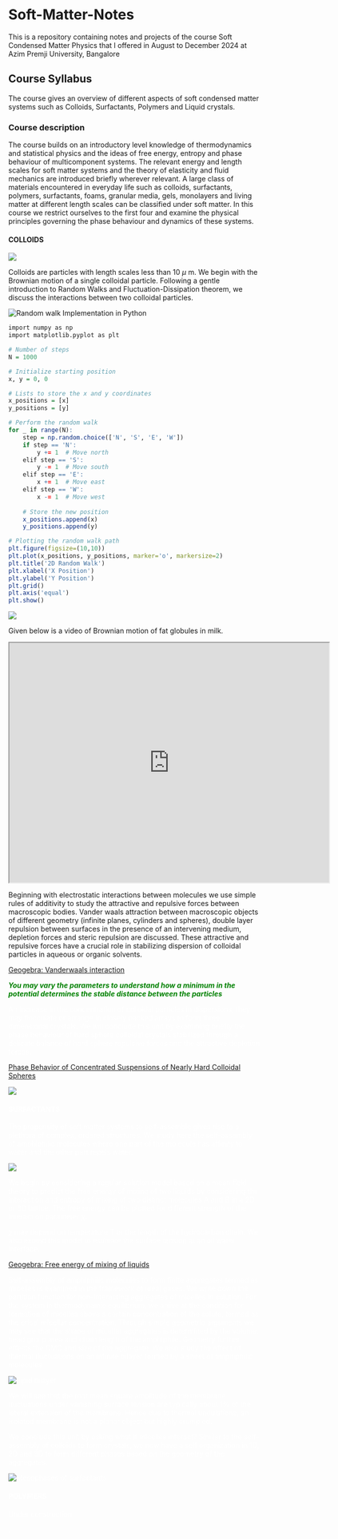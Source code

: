 # Soft-Matter-Notes
This is a repository containing notes and projects of the course Soft Condensed Matter Physics that I offered in  August to December 2024 at Azim Premji University, Bangalore
## Course Syllabus
The course gives an overview of different aspects of soft condensed matter systems such as Colloids, Surfactants, Polymers and Liquid crystals. 
### Course description
The course builds on an introductory level knowledge of thermodynamics and statistical physics and the ideas of free energy, entropy and phase behaviour of multicomponent systems. The relevant energy and length scales for soft matter systems and the theory of elasticity and fluid mechanics are introduced briefly wherever relevant. A large class of materials encountered in everyday life such as colloids, surfactants, polymers, surfactants, foams, granular media, gels, monolayers and living matter at different length scales can be classified under soft matter. In this course we restrict ourselves to the first four and examine the physical principles governing the phase behaviour and dynamics of these systems. 

#### COLLOIDS

![](colloid1.jpg)

Colloids are particles with length scales less than 10 $\mu$ m. We begin with the Brownian motion of a single colloidal particle. Following a gentle introduction to Random Walks and Fluctuation-Dissipation theorem, we discuss the  interactions between two colloidal particles.

![Random walk Implementation in Python ](https://www.geeksforgeeks.org/random-walk-implementation-python/)
```r
import numpy as np
import matplotlib.pyplot as plt

# Number of steps
N = 1000

# Initialize starting position
x, y = 0, 0

# Lists to store the x and y coordinates
x_positions = [x]
y_positions = [y]

# Perform the random walk
for _ in range(N):
    step = np.random.choice(['N', 'S', 'E', 'W'])
    if step == 'N':
        y += 1  # Move north
    elif step == 'S':
        y -= 1  # Move south
    elif step == 'E':
        x += 1  # Move east
    elif step == 'W':
        x -= 1  # Move west
    
    # Store the new position
    x_positions.append(x)
    y_positions.append(y)

# Plotting the random walk path
plt.figure(figsize=(10,10))
plt.plot(x_positions, y_positions, marker='o', markersize=2)
plt.title('2D Random Walk')
plt.xlabel('X Position')
plt.ylabel('Y Position')
plt.grid()
plt.axis('equal')
plt.show()

```
![](Randomwalk.jpg)

Given below is a video of Brownian motion of fat globules in milk.

<iframe width="640" height="480" src="https://youtu.be/2mH6jElY9FI" allowfullscreen></iframe>



 Beginning with electrostatic interactions between molecules we use simple rules of additivity to study the attractive and repulsive forces between macroscopic bodies. Vander waals attraction between macroscopic objects of different geometry (infinite planes, cylinders and spheres), double layer repulsion between surfaces in the presence of an intervening medium, depletion forces and steric repulsion are discussed. These attractive and repulsive forces have a crucial role in stabilizing dispersion of colloidal particles in aqueous or organic solvents.

[Geogebra: Vanderwaals interaction](https://www.geogebra.org/calculator/awzzt7d6)

<font color="green">  ***You may vary the parameters to understand how a minimum in the potential determines the stable distance between the particles***

<font color="white">

 
 An increase in the concentration of colloidal particles in dispersions, they may flocculate or arrange in closely packed arrays to form three dimensional crystals. We will conclude this unit by examining briefly the phase behaviour of hard sphere colloidal crystals stabilized through a delicate balance of hard sphere repulsive forces and the attractive depletion forces.

[Phase Behavior of Concentrated Suspensions of Nearly Hard Colloidal Spheres](https://www.researchgate.net/publication/235678168_Phase_Behavior_of_Concentrated_Suspensions_of_Nearly_Hard_Colloidal_Spheres)

![](colloidalcrystals.jpeg)

#### SURFACTANTS
The propensity of soft matter systems to self-assemble gives rise to a plethora of complex, ordered structures. We study here the self-assembly of amphiphilic molecules where one part of the molecule has affinity to water and the other part repels water.

![](CTAB.jpg) 

We begin by considering a regular solution model based on a mean field theory to predict the free energy of mixing of two liquids by considering the interaction and entropy of mixing of two distinct molecules A and B in a 2D or 3D lattice. The free energy can be plotted for different strength of the interaction parameter $\chi$.

$\chi$ may depend on temperature T or the length of the hydrocarbon chain. We also extend this model to estimate the surface tension at an oil water interface. 

[Geogebra: Free energy of mixing of liquids](https://www.geogebra.org/calculator/kdes6d5v)

 Self-assembly of amphiphilic molecules to form finite aggregates termed as micelles is examined in the framework of ideal gases. We write down the partition function for non-interacting aggregates of micelles in solution. For the system in thermodynamic equilibrium, we arrive at the condition for formation of micelles above a certain concentration of the solute, termed as the crical micellar concentration. Through simple geometric arguments we may see that the shape of micellar aggregates is determined by the volume, head group area and chain length of the amphiphile. Geometry further effects the CMC and size of the aggregate. We also study the effect of thermal fluctuations on an infinite bilayer formed by a sheet of amphiphilic molecules

 ![Lipid bilayer](https://study.com/cimages/multimages/16/Bilayer_scheme_2.jpg)

We will see that the root mean square amplitude of the membrane fluctuations under vanishing surface tension are typically about 1% of the lateral extension of the membrane. Hence due to thermal undulations, an isolated membrane is not a planar object but highly crumpled.

We conclude this unit by asking what  if micelles interact? Similar to the self-assembly of colloids to form crystals, we now have a self organization in 1D, 2D and 3D to form different phases based on the geometry of the aggregates.

![Mesophases of surfactants](https://pubs.rsc.org/image/article/2018/RA/c7ra12008g/c7ra12008g-f1_hi-res.gif)

#### POLYMERS
Under construction






 .